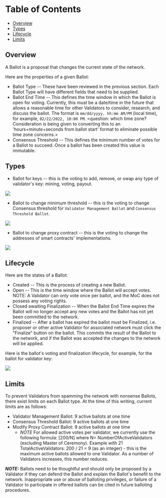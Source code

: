 # Table of Contents
* [Overview](#overview)
* [Types](#types)
* [Lifecycle](#lifecycle)
* [Limits](#limits)

## Overview

A Ballot is a proposal that changes the current state of the network.  

Here are the properties of a given Ballot:
* Ballot Type -- These have been reviewed in the previous section.  Each Ballot Type will have different fields that need to be supplied.
* Ballot End Time -- This defines the time window in which the Ballot is open for voting. Currently, this must be a date/time in the future that allows a reasonable time for other Validators to consider, research, and discuss the ballot.  The format is `mm/dd/yyyy, hh:mm AM/PM` (local time), for example, `02/22/2022, 10:00 PM`.  <question: which time zone?  Consideration is being given to converting this to an 'hours+minute+seconds from ballot start' format to eliminate possible time zone concerns.>
* Consensus Threshold -- This defines the minimum number of votes for a Ballot to succeed.  Once a ballot has been created this value is immutable.


## Types

* Ballot for keys -- this is the voting to add, remove, or swap any type of validator's key: mining, voting, payout.

[//]: # "http://sequencediagram.org/index.html#initialData=C4S2BsFMAIAUHkCC0ByBRAKgdXgJQNLQDi8AamrioigMJoBc0y+aAmtAEKIAy38G0GrjSIMASXgoAUFICGAY2AB7AE7RSPMQBFReKQAdZK0PJCGAdsGJkKVWmmg7YsKQBNZwWQCNZAZxik-GIoRBjwNAAS1ERoLKwAyoKSGLiINBhuHt5+MFy8-PHxYakxSSgpaRnunj7+0HHxALLUiDG4ZRXpmTU5cLjwABoJxa0ONMmpXVIqXkoAHtBKAG6Qahrc2rq49ADUO2Lmvp7g4L7QjZCejX4A1gA65mIAtvqqwGdLSqDmAObQN5AAJ4PDAqWSHABmqzOviUTxgCGQEJUcOgIHMYBAsnA-yBeyk602xWgAFoAHzWciUah0RyIZy7HbwfSQQ7QHwnL7QeQqSAeEBKczQQw-SD4hSgJYeGAkKl2WlOFyEnTEgA8JJJlNsNIcisZHGx4C+AHIzjy+aBBdAIaonmizq4QL59OBZIDIK58cqtqSKbLtfY6Qy9jQABZKJT+M4GzlWZTc0Pg0W4wG+fHmL4wKAQqxKCFa6mBvV7ABiIBOZ2AoZg1VkD01wEBLMW+YBgMYT3R6J+AHpPt9e4ZAUoAK7AevQRvNvPQCUC8z0WSuVw93lPZaQHu+ADusn0E9kEKhig9KYnnYxvzP5k1HKNwFN0FZrknIHh+P9hYV9NgvsC4hCMJImiWI2EScZykmDBGQAKhg81pVIL5uxLVR8CBXw4OgAAKB5oHw-CjiMYAMDfSAABo8IIp9zFcUj4UooVqMPY9gA9dDAUY6jZyPSAT1cDiMCbCiqIIi9uw4h4AEpxUUEApTY9QgkA8IohCUCEg6KCpAzRSVBAH5Q1zfN-2CUJVJAhotMqRkwz4m5fHoc9fB+AA6fxaNWe1oClcAQBfftuxTGCJ2fV94WgCkiOMcLIAnaK4zIyLuRHFReUsWKJ3MSBt3ZQ0uSdaBtzAUN0WgPzOysFk1k0FU8DuEKQpvHjWNPNtvN0p8XkbA9eP4wThO83z-InEB8yXF9VGgHc92gcSrzbRj5GreQbknRMrGy3L5r+drspWNQvEgVlZ2XD0GouprNTG6A12WbEWzmrsFqBcinsvP5CrnFZLt+5rIFOCiWr4tiBKBaAAEIAF53qCttRvzO7fMWNQZv0N6qw8YH+JTbzvri8xwRfMBvN5B7AqvKah1HKx4ca36YK9ZTzOA9SrIgzoMHJWB+iGIo8FGaz0kYPY4NFYAON8a5CdFFRsKkt7xZje9fHiZQwVFeW4NkyVpT6QZhgF0oOe0nmDf5koxgmSpyVMlTWZidnreFvY2yl8FZFlt67y+NXVE9mB5EFYAwUUM4Jt5Xwo3xVw+TkhSEV5w3LaFjI7ZZtTHbA1PyQaZoqDaVPYMap0kIHRB48gbCKZ+DipO1nY5HjvW85aQuTcqKRW4Ligc7JdOgMzjTwOd6C9kKmvcfxlHoF0pmAIzyzs479Jc7A-PRnaFex52MXLkaZ6fg4QEy4koFsKeFz3OfVZ68Zxvu83vuB4stnl9Hxkdtxmcu1ADxVHnmZQeS9NLbzXgkDe7cP6i3po1cWB8PocQiE6dWgIL6Hzrg3Lu68269zAf3ZmwC36gOgTsL+7UZwsRBqeb0xJkSolKkcVQgJAH2yHk7SCNsySPygZwl2u9YGXSdAg7sFdJRVx2pg++2CIG4K3qPW2hDX5ZxIXwnehVyHg0oX1UG6hao+mnlNOejcX4O2Hn3HheDSFwQZg1UuyFfhiPklXGudc3pOlgG6GmTiVjoMQUCO++JLHyLUYoheRCVEjzUYwQqewa49mpmOb+40dE0P0cSQxahjEyFjt9FuOCe4hM5gSJRZiOGc3JHkPgGBCgjGNh-aAMDLpK3ysAbgb4wCwFWLQvAWtpF5MUlUgoFtBbbxKeE5R5jt7qiGTUkZ9Tol7HkKldKVgKok2qnojYdV2hQweAAJgAAyHOgD2ScXwHrmBHE8I6agZw9NwGmExpT2Hv1CWSWZtSjZW2iY0gRLTYwYFDJHcM4BXB9NYYvYhUTOYzJ4NUr5Kdt6MmWWlVkVgLzrRBUoMF1oprtR9nGYSMc4660GfC4ZdSfnFNMa81RFSySfnlLqH8jJ4gjnkPISAUdbrcteIcMUjdcnN0UrSkBMLtJMp1EGX85ItlEjwLZMmujCWzn0CyIwZwrRVizCgklAyZQ2C-Cy5wMggA"
    [![](https://github.com/poanetwork/wiki/raw/master/assets/imgs/dapps-schemes/governance_keys_ballot_creation_scheme.png)](https://github.com/poanetwork/wiki/raw/master/assets/imgs/dapps-schemes/governance_keys_ballot_creation_scheme.png)


* Ballot to change minimum threshold -- this is the voting to change Consensus threshold for `Validator Management Ballot` and `Consensus Threshold Ballot`.

[//]: # "http://sequencediagram.org/index.html#initialData=C4S2BsFMAIAUHkCC0ByBRAKgdXgJQNLQDi8AamrioigMJoBc0yAsgJIrQYASuaAyl3gAZACLQAQoiFD4GaDV6IMreCgBQagIYBjYAHsATtFKbwIACab9BtQAdNB0NpD2AdsGJ6AbpAOvNrtowIpq2tmqWwJoARpoAzjCkeqCuAOYYejQAFgGpzCCuGFkGkHFZeuDm8nruBjrAEVYx8TDipuDJcXzWmqkwNDXAdbqNUbEJ0PiQAJ5xzAG9vtW19aPNE7AGegAe092Gi8tDq2oG0TvQ3ksmZpGGjKyucVHg4HHQzJBR83EA1gA6rlYAFtbIZgO8vMkCqloL8ZoCMHUngAzXzvOJ6YEwBDIFFbYHQApgECmOEzNQ3CxWQzQAC0AD5PD4-AEgtAQmFGPBbJAntBYq9ktBtCUrCAatB7H0tLoQF4rDAiFdWYFgqFwlS7kYADx0unM3z+NUcjWMNpC4AAcneosg4slKMMhJA73Mrts4E000g5kppmp1npTOVLON7M5tkY2T0egS7wtHQ8+hFOTSMGBBWgwGKpXKlTUrmSMCgKI8ehRhtVEbNADEQK93jmYJFNICDbYtmCElUFeAAK6QdsC9rJG3QPlVUDYtSho1s9VhYNJFLpTJpvIFIolMoVKoDFa6RgAKmPdsVieSGWyuUg27ze9P0AAFIDoO-388HMAMCBsQAaN8P3fSdfwAoDgM7PRu19G5B0BABKWVQAVYBEmhNJrw3fJClzXdKiOYYGiLNDoAMEBUiyctKxXGEsNyHD73w-dBiI+hskgbRfjiehh2BOJUgAOgSVxzCWV1oD7CxJIw2F4WmY9h0nbM-xgJkv0cFTsWHDTk1U6AmW0fsDBKdwtKHVwDVcSAAHcR0tIl3hssAsizMxMw8XkjCk7V-kUxTLKlLs41g0xBwMgBeaAAGZhygmDzDgmAAEIoqMky+WAJK-JygKO2CnskugHUoqg3YmPzcxctyylZPotJGLwyrCPqRlNh2PYej6Fqj2gU8+mAKZZnmfw+gMZ8EP-aABsvCF9jqPoJtPZD5UVOAtl2ebDgPY4Rnazauv6VjWoZWjMPXBityavceuAeh5LmBYxqmwUky27rtGO3R3k0cxzB3eMIntOVUJxDbOoObqdqI2rV3qzdcJ3ZroZOobHtGpYUaPU8-NdM7UkQEHIGfKFVyGhDlvqVbSLRkbFiMLGGlpp7Ma+4BGXx+HGqRm7GcYCTSZhclpmgKmfEuIwSNhuiLoaq6eYIxnGWZjGGbZ+h+q+HCYXEaZ8aG59+KEkSxIMCnjzUFX6dujm6tlhGKt59XoEzVwhfky5K2JUAaRsMSxbWq2xtu6XzpvOXEYfRW2cZWaukO26T38vyZtHYAhD-MBYF8LVfaWi2A9IuP3qOw8Gk5+3uajliy71YuE75kVjNMjx3LAKUlh833oAiwEACYAAYB+gAB6bNkjJVx+2BaIlgrSSA21OJQ7XcOHeu6Oy9jtP48h0vdruvrk-81PLUdyp85Xrn5er26653kvE6bjKzNe4UcwVv0K7XqvmJthl657yfjjY+Kcvj7WmOfcwl9v7YRvn-Rm99LS7wWvvNiz8W5BQ6tmDeVRe6uGfPoF40Ap4zznpWLu1h3hjz7ghaAABqaAABGIGhdWgPwbmzK+ld4HIxjgyOc1ZFxRmgHwfs2gghxHeDuMETxICsJBmtWBl1I4IK4YI8MwjgzGEXr7aMYo0JVDfh4DU9oDDvElM2aAZhngKJQmtDRC5TRhA0EAA"
    [![](https://github.com/poanetwork/wiki/raw/master/assets/imgs/dapps-schemes/governance_min_threshold_ballot_creation_scheme.png)](https://github.com/poanetwork/wiki/raw/master/assets/imgs/dapps-schemes/governance_min_threshold_ballot_creation_scheme.png)


* Ballot to change proxy contract -- this is the voting to change the addresses of smart contracts' implementations.

[//]: # "http://sequencediagram.org/index.html#initialData=C4S2BsFMAIAUHkCC0ByBRAKgdXgJQNLQDi8AamrioigMJoBc0ysu8AGgJrQBCiAMn3gZoNXGkQYAkvBQAoWQEMAxsAD2AJ2ikF4EABMFa9bIAOC9aCUgzAO2DFVAN0jqbCm0pgARBSZOyDYAUAIwUAZxhSVVAbAHMMVRoAC3dY2HVVAA8ATxFVO3VlYADDEPCYbh1waLCAZSMFWJgafOBClRKg0IjofEhssIBZd0aXPIKizrKe9Kzs+o1R8bbJ2XVgrOgnMe1dQI1GSRswoPBwMOhByCDhsIBrAB0bSQBbEw1gC8dokDjoO-6TwwhWOADMXBcwqoXjAEMhQRkXtBfmAQDp-v1ZLt9IYNNAALQAPgczlc7k80B8fkY8BMkGO0FCZ2i0CU6kghhA+WgZiaihUIEchhgRG2ZI83l8-mx+00AB58fiSS43BLKVLGJVmcAAOQXNkc0Dc0EaJEgC56c0mcAKbKQPRYnQ4owE4mi0mqilUkyMZKqVQRC5a6r2NSslJxGAmDI5WQ2aIwKCg+yqUHK8VejUAMRAZwuwCSMECCieSujqneET00AUej07LCYVLrNa7VD2TpzaZIb10Hp1dAMNk7pV5MlfldURi8USEbSMdyLQmKkYACpVwbhcHoglkqlILMcuvoAAKJ7QC8Xk7mYAYEAwgA058vF-7d8fz5f5cr9sQdYbYRPjYL4XkorZFBgHaQE8ACU-KgEKwCRD8cS7nOh6LuBHTxkh0DqCAsRJCmaZTr8M57nEGHLG29DJJASh3GE9DNi8YSxAAdBENh6GM5rQEKez8ShsQYtkq7Nv20CDjAxLXhYUn3tBNhKnJoaKdAxJKAAruo7J2ApMLNjYkAAO6MlULJ8SZYBJL80C6C8YA8mMAnOhoDzieJyk8hkP56H+9aQI2yIXDhfZvMA2RYsJaGpFRS4rCoRIYQshRNNRRRrquTTAH0AzDG4TTqCeMEPtAOXbp8qWjCV67wYKwpwAu1XpQlbayClDStVhwBEqRqGznFC4ZSuAL5SMRVld20QtTAYHLp8Nb-kFgYBByAqIbCzVdc0PXRdOsWUcNbVFESeVDBNYwnSu64eea-WxIgG2QCe3zTnlMF1UUDW4edBWjJo13FH9l2Az1fUxYNR1zCNwCMHxb1kaJNbPVsmg4ftZGHfOMNA2d-QXYVV09fQ645YMKJxNw2QPXlJ6sRxXE8eon2rrIINE2DC0QwdUM4zksOMI5NhI2NWxpiioC4sYPHfZtvQE-9RWw5jA0UfzmHc4SlV1DtgvQLdnkVRZwB8PeYCwC4MrS7VbNy41OuzSrD3Y-FPUKo7etA4w2m6fS9gOU5dKaK5srQAAvE8ABMAAMMfQAA9FJ0TojYWkvMEYypvxTqymEqvkehx3g9rJu64s3ULVlOUYRgSQNkkqjgHotsF67xcLR7ZdO97rI6Xp9jlgLBYN031aRzYJ5qKc0BpxnWdpqH0sXEnUcwdAADU0AAIxrfbuGexXu0LW3fNu1rI4ZuOPrQLUWlKJ4wUNu8xyQHvG2NS7Z8d4lxSX5619XRaFztLX07JhTVmmvYKUHJ1AXG5AWRM5piiyw-rhf+Y51R+HkEAA"
    [![](https://github.com/poanetwork/wiki/raw/master/assets/imgs/dapps-schemes/governance_proxy_ballot_creation_scheme.png)](https://github.com/poanetwork/wiki/raw/master/assets/imgs/dapps-schemes/governance_proxy_ballot_creation_scheme.png)

## Lifecycle

Here are the states of a Ballot:
* Created -- This is the process of creating a new Ballot.
* Open -- This is the time window where the Ballot will accept votes.  NOTE: A Validator can only vote once per ballot, and the MoC does not possess any voting rights.
* Closed awaiting Finalization -- When the Ballot End Time expires the Ballot will no longer accept any new votes and the Ballot has not yet been committed to the network.
* Finalized -- After a ballot has expired the ballot must be Finalized, i.e. proposer or other active Validator for associated network must click the "Finalize" button on the ballot.  This commits the result of the Ballot to the network, and if the Ballot was accepted the changes to the network will be applied.

Here is the ballot's voting and finalization lifecycle, for example, for the ballot for validator key:

[![](https://github.com/poanetwork/wiki/raw/master/assets/imgs/dapps-schemes/governance_voting_and_finalizing_ballot_for_mining_keys_scheme.png)](https://github.com/poanetwork/wiki/raw/master/assets/imgs/dapps-schemes/governance_voting_and_finalizing_ballot_for_mining_keys_scheme.png)

## Limits
To prevent Validators from spamming the network with nonsense Ballots, there exist limits on each Ballot type.
At the time of this writing, current limits are as follows:
*  Validator Management Ballot: 9 active ballots at one time
*  Consensus Threshold Ballot: 9 active ballots at one time
*  Modify Proxy Contract Ballot: 9 active ballots at one time
   * *NOTE* For allowed active votes per validator, we currently use the following formula: [200/N] where N= NumberOfActiveValidators (excluding Master of Ceremony).  Example with 21 TotalActiveValidators:  200 / 21 = 9 (as an integer) - this is the maximum active ballots allowed to one Validator.  As a number of Validators increases, this number reduces.

_**NOTE:**_ Ballots need to be thoughtful and should only be proposed by a Validator if they can defend the Ballot and explain the Ballot's benefit to the network.  Inappropriate use or abuse of balloting privileges, or failure of a Validator to participate in offered ballots can be cited in future balloting procedures.